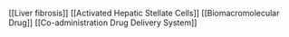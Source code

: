 [[Liver fibrosis]]
[[Activated Hepatic Stellate Cells]]
[[Biomacromolecular Drug]]
[[Co-administration Drug Delivery System]]

